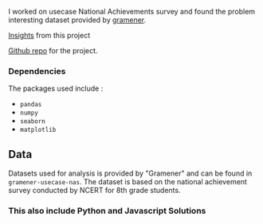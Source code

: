 I worked on usecase National Achievements survey and found the problem interesting dataset provided by [gramener](https://www.gramener.com). 

[Insights](https://s3.ap-south-1.amazonaws.com/interngramener/webbbb.html)  from this project

[Github repo](https://github.com/venkatakrishnareddymallu/Gramener_Intern) for the project.

### Dependencies
The packages used include :
* `pandas`
* `numpy`
* `seaborn`
* `matplotlib`


## Data
Datasets used for analysis is provided by "Gramener" and can be found in `gramener-usecase-nas`. The dataset is based on the national achievement survey conducted by NCERT for 8th grade students.

### This also include Python and Javascript Solutions
